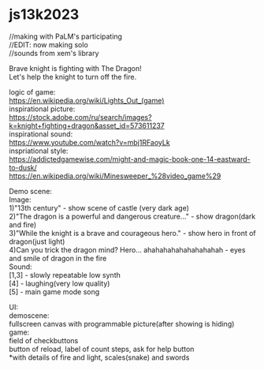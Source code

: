 # js13k2023<br>
//making with PaLM's participating<br>
//EDIT: now making solo<br>
//sounds from xem's library

Brave knight is fighting with The Dragon!<br>
Let's help the knight to turn off the fire.<br>

logic of game:<br>
https://en.wikipedia.org/wiki/Lights_Out_(game)<br>
inspirational picture:<br>
https://stock.adobe.com/ru/search/images?k=knight+fighting+dragon&asset_id=573611237<br>
inspirational sound:<br>
https://www.youtube.com/watch?v=mbj1RFaoyLk<br>
inspriational style:<br>
https://addictedgamewise.com/might-and-magic-book-one-14-eastward-to-dusk/<br>
https://en.wikipedia.org/wiki/Minesweeper_%28video_game%29<br>

Demo scene:<br>
Image:<br>
1)"13th century" - show scene of castle (very dark age)<br>
2)"The dragon is a powerful and dangerous creature..." - show dragon(dark and fire)<br> 
3)"While the knight is a brave and courageous hero." - show hero in front of dragon(just light)<br>
4)Can you trick the dragon mind? Hero... ahahahahahahahahahah - eyes and smile of dragon in the fire<br>
Sound:<br>
[1,3] - slowly repeatable low synth<br>
[4] - laughing(very low quality)<br>
[5] - main game mode song 

UI:<br>
demoscene:<br>
fullscreen canvas with programmable picture(after showing is hiding)<br>
game:<br>
field of checkbuttons<br>
button of reload, label of count steps, ask for help button<br>
*with details of fire and light, scales(snake) and swords<br>

